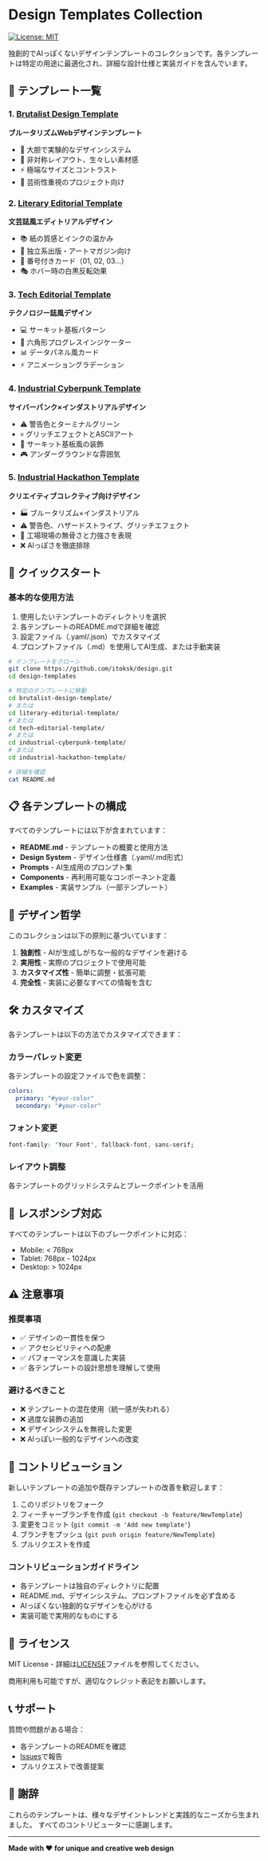 # Design Templates Collection

[![License: MIT](https://img.shields.io/badge/License-MIT-yellow.svg)](https://opensource.org/licenses/MIT)

独創的でAIっぽくないデザインテンプレートのコレクションです。各テンプレートは特定の用途に最適化され、詳細な設計仕様と実装ガイドを含んでいます。

## 📁 テンプレート一覧

### 1. [Brutalist Design Template](./brutalist-design-template/)
**ブルータリズムWebデザインテンプレート**
- 🎨 大胆で実験的なデザインシステム
- 📐 非対称レイアウト、生々しい素材感
- ⚡ 極端なサイズとコントラスト
- 🎯 芸術性重視のプロジェクト向け

### 2. [Literary Editorial Template](./literary-editorial-template/)
**文芸誌風エディトリアルデザイン**
- 📚 紙の質感とインクの温かみ
- 📖 独立系出版・アートマガジン向け
- 🔢 番号付きカード（01, 02, 03...）
- 🎭 ホバー時の白黒反転効果

### 3. [Tech Editorial Template](./tech-editorial-template/)
**テクノロジー誌風デザイン**
- 💻 サーキット基板パターン
- 🔷 六角形プログレスインジケーター
- 📊 データパネル風カード
- ⚡ アニメーショングラデーション

### 4. [Industrial Cyberpunk Template](./industrial-cyberpunk-template/)
**サイバーパンク×インダストリアルデザイン**
- ⚠️ 警告色とターミナルグリーン
- 💀 グリッチエフェクトとASCIIアート
- 🔌 サーキット基板風の装飾
- 🎮 アンダーグラウンドな雰囲気

### 5. [Industrial Hackathon Template](./industrial-hackathon-template/)
**クリエイティブコレクティブ向けデザイン**
- 🏭 ブルータリズム×インダストリアル
- ⚠️ 警告色、ハザードストライプ、グリッチエフェクト
- 🔧 工場現場の無骨さと力強さを表現
- ❌ AIっぽさを徹底排除

## 🚀 クイックスタート

### 基本的な使用方法

1. 使用したいテンプレートのディレクトリを選択
2. 各テンプレートのREADME.mdで詳細を確認
3. 設定ファイル（.yaml/.json）でカスタマイズ
4. プロンプトファイル（.md）を使用してAI生成、または手動実装

```bash
# テンプレートをクローン
git clone https://github.com/itoksk/design.git
cd design-templates

# 特定のテンプレートに移動
cd brutalist-design-template/
# または
cd literary-editorial-template/
# または
cd tech-editorial-template/
# または
cd industrial-cyberpunk-template/
# または
cd industrial-hackathon-template/

# 詳細を確認
cat README.md
```

## 📋 各テンプレートの構成

すべてのテンプレートには以下が含まれています：

- **README.md** - テンプレートの概要と使用方法
- **Design System** - デザイン仕様書（.yaml/.md形式）
- **Prompts** - AI生成用のプロンプト集
- **Components** - 再利用可能なコンポーネント定義
- **Examples** - 実装サンプル（一部テンプレート）

## 🎨 デザイン哲学

このコレクションは以下の原則に基づいています：

1. **独創性** - AIが生成しがちな一般的なデザインを避ける
2. **実用性** - 実際のプロジェクトで使用可能
3. **カスタマイズ性** - 簡単に調整・拡張可能
4. **完全性** - 実装に必要なすべての情報を含む

## 🛠️ カスタマイズ

各テンプレートは以下の方法でカスタマイズできます：

### カラーパレット変更
各テンプレートの設定ファイルで色を調整：
```yaml
colors:
  primary: "#your-color"
  secondary: "#your-color"
```

### フォント変更
```css
font-family: 'Your Font', fallback-font, sans-serif;
```

### レイアウト調整
各テンプレートのグリッドシステムとブレークポイントを活用

## 📱 レスポンシブ対応

すべてのテンプレートは以下のブレークポイントに対応：
- Mobile: < 768px
- Tablet: 768px - 1024px
- Desktop: > 1024px

## ⚠️ 注意事項

### 推奨事項
- ✅ デザインの一貫性を保つ
- ✅ アクセシビリティへの配慮
- ✅ パフォーマンスを意識した実装
- ✅ 各テンプレートの設計思想を理解して使用

### 避けるべきこと
- ❌ テンプレートの混在使用（統一感が失われる）
- ❌ 過度な装飾の追加
- ❌ デザインシステムを無視した変更
- ❌ AIっぽい一般的なデザインへの改変

## 🤝 コントリビューション

新しいテンプレートの追加や既存テンプレートの改善を歓迎します：

1. このリポジトリをフォーク
2. フィーチャーブランチを作成 (`git checkout -b feature/NewTemplate`)
3. 変更をコミット (`git commit -m 'Add new template'`)
4. ブランチをプッシュ (`git push origin feature/NewTemplate`)
5. プルリクエストを作成

### コントリビューションガイドライン

- 各テンプレートは独自のディレクトリに配置
- README.md、デザインシステム、プロンプトファイルを必ず含める
- AIっぽくない独創的なデザインを心がける
- 実装可能で実用的なものにする

## 📄 ライセンス

MIT License - 詳細は[LICENSE](./LICENSE)ファイルを参照してください。

商用利用も可能ですが、適切なクレジット表記をお願いします。

## 📞 サポート

質問や問題がある場合：
- 各テンプレートのREADMEを確認
- [Issues](https://github.com/itoksk/design/issues)で報告
- プルリクエストで改善提案

## 🌟 謝辞

これらのテンプレートは、様々なデザイントレンドと実践的なニーズから生まれました。
すべてのコントリビューターに感謝します。

---

**Made with ❤️ for unique and creative web design**